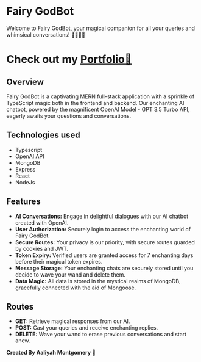 # Fairy GodBot

Welcome to Fairy GodBot, your magical companion for all your queries and whimsical conversations! 🧚🏾‍♀️✨

# Check out my [Portfolio💜](https://aaliyahm-portfolio.netlify.app/) 

## Overview

Fairy GodBot is a captivating MERN full-stack application with a sprinkle of TypeScript magic both in the frontend and backend. Our enchanting AI chatbot, powered by the magnificent OpenAI Model - GPT 3.5 Turbo API, eagerly awaits your questions and conversations.

## Technologies used

-   Typescript
-   OpenAI API
-   MongoDB
-   Express
-   React
-   NodeJs

## Features

-   **AI Conversations:** Engage in delightful dialogues with our AI chatbot created with OpenAI.
-   **User Authorization:** Securely login to access the enchanting world of Fairy GodBot.
-   **Secure Routes:** Your privacy is our priority, with secure routes guarded by cookies and JWT.
-   **Token Expiry:** Verified users are granted access for 7 enchanting days before their magical token expires.
-   **Message Storage:** Your enchanting chats are securely stored until you decide to wave your wand and delete them.
-   **Data Magic:** All data is stored in the mystical realms of MongoDB, gracefully connected with the aid of Mongoose.

## Routes

-   **GET:** Retrieve magical responses from our AI.
-   **POST:** Cast your queries and receive enchanting replies.
-   **DELETE:** Wave your wand to erase previous conversations and start anew.

**Created By Aaliyah Montgomery 💜**
